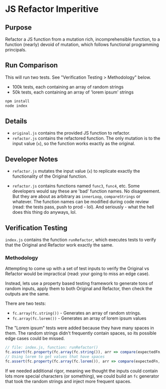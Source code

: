 # JS Refactor Imperitive

## Purpose

Refactor a JS function from a mutation rich, incomprehensible function, to a function (nearly) devoid of mutation, which follows functional programming principals.

## Run Comparison

This will run two tests. See "Verification Testing > Methodology" below.

* 100k tests, each containing an array of random strings
* 50k tests, each containing an array of 'lorem ipsum' strings

```bash
npm install
node index
```

## Details

* `original.js` contains the provided JS function to refactor.
* `refactor.js` contains the refactored function. The only mutation is to the input value (`x`), so the function works exactly as the original.

## Developer Notes

* `refactor.js` mutates the input value (`x`) to replicate exactly the functionality of the Original function.

* `refactor.js` contains functions named `func3`, `func4`, etc. Some developers would say these are 'bad' function names. No disagreement. But they are about as arbitrary as `innerLoop`, `compareStrings` or whatever. The function names can be modified during code review (read: the tests pass, push to prod - lol). And seriously - what the hell does this thing do anyways, lol.

## Verification Testing

`index.js` contains the function `runRefactor`, which executes tests to verify that the Original and Refactor work exactly the same.

### Methodology

Attempting to come up with a set of test inputs to verify the Original vs Refactor would be impractical (read: your going to miss an edge case).

Instead, lets use a property based testing framework to generate tons of random inputs, apply them to both Original and Refactor, then check the outputs are the same.

There are two tests:

* `fc.array(fc.string())` - Generates an array of random strings.
* `fc.array(fc.lorem())` - Generates an array of lorem ipsum values

The "Lorem ipsum" tests were added because they have many spaces in them. The random strings didn't frequently contain spaces, so its possible edge cases could be missed.

```js
// file: index.js, function: runRefactor()
fc.assert(fc.property(fc.array(fc.string()), arr => compare(expectedFn, actualFn, arr)), { numRuns: 100000 })
// Using lorem to get values that have spaces
fc.assert(fc.property(fc.array(fc.lorem()), arr => compare(expectedFn, actualFn, arr)), { numRuns: 50000 })
```

If we needed additional rigor, meaning we thought the inputs could contain lots more special characters (or something), we could build an `fc` generator that took the random strings and inject more frequent spaces.
